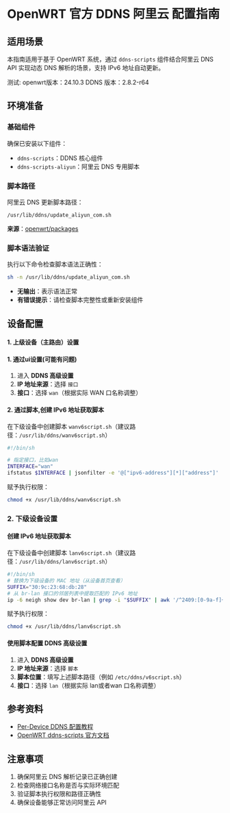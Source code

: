 # OpenWRT 官方 DDNS 阿里云 配置指南

## 适用场景

本指南适用于基于 OpenWRT 系统，通过 `ddns-scripts` 组件结合阿里云 DNS API 实现动态 DNS 解析的场景，支持 IPv6 地址自动更新。

测试:
openwrt版本：24.10.3
DDNS 版本：2.8.2-r64

## 环境准备

### 基础组件

确保已安装以下组件：
- `ddns-scripts`：DDNS 核心组件
- `ddns-scripts-aliyun`：阿里云 DNS 专用脚本

### 脚本路径

阿里云 DNS 更新脚本路径：
```
/usr/lib/ddns/update_aliyun_com.sh
```

**来源**：[openwrt/packages](https://github.com/openwrt/packages/blob/master/net/ddns-scripts/files/usr/lib/ddns/update_aliyun_com.sh)

### 脚本语法验证

执行以下命令检查脚本语法正确性：

```bash
sh -n /usr/lib/ddns/update_aliyun_com.sh
```

- **无输出**：表示语法正常
- **有错误提示**：请检查脚本完整性或重新安装组件

## 设备配置

#### 1. 上级设备（主路由）设置

#### 1. 通过ui设置(可能有问题)
1. 进入 **DDNS 高级设置**
2. **IP 地址来源**：选择 `接口`
3. **接口**：选择 `wan`（根据实际 WAN 口名称调整）

#### 2. 通过脚本,创建 IPv6 地址获取脚本

在下级设备中创建脚本 `wanv6script.sh`（建议路径：`/usr/lib/ddns/wanv6script.sh`）
```bash
#!/bin/sh

# 指定接口，比如wan
INTERFACE="wan"
ifstatus $INTERFACE | jsonfilter -e '@["ipv6-address"][*]["address"]' | grep -E '^2[0-9a-f][0-9a-f]?[0-9a-f]?' | grep -v '::'
```

赋予执行权限：

```bash
chmod +x /usr/lib/ddns/wanv6script.sh
```

### 2. 下级设备设置

#### 创建 IPv6 地址获取脚本

在下级设备中创建脚本 `lanv6script.sh`（建议路径：`/usr/lib/ddns/lanv6script.sh`）

```bash
#!/bin/sh
# 替换为下级设备的 MAC 地址（从设备首页查看）
SUFFIX="30:9c:23:68:db:28"
# 从 br-lan 接口的邻居列表中提取匹配的 IPv6 地址
ip -6 neigh show dev br-lan | grep -i "$SUFFIX" | awk '/^2409:[0-9a-f]+:/ {print $1}' | head -1
```

赋予执行权限：

```bash
chmod +x /usr/lib/ddns/lanv6script.sh
```

#### 使用脚本配置 DDNS 高级设置

1. 进入 **DDNS 高级设置**
2. **IP 地址来源**：选择 `脚本`
3. **脚本位置**：填写上述脚本路径（例如 `/etc/ddns/v6script.sh`）
3. **接口**：选择 `lan`（根据实际 lan或者wan 口名称调整）

## 参考资料

- [Per-Device DDNS 配置教程](https://blog.shinoaa.com/2024/08/20/perDDNS/)
- [OpenWRT ddns-scripts 官方文档](https://openwrt.org/docs/guide-user/services/ddns/client)

## 注意事项

1. 确保阿里云 DNS 解析记录已正确创建
2. 检查网络接口名称是否与实际环境匹配
3. 验证脚本执行权限和路径正确性
4. 确保设备能够正常访问阿里云 API
